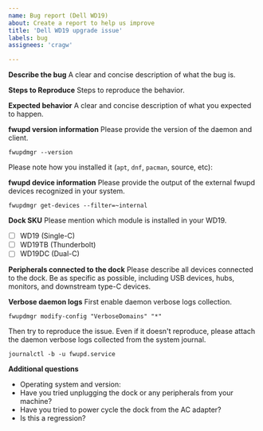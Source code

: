 ```yaml
---
name: Bug report (Dell WD19)
about: Create a report to help us improve
title: 'Dell WD19 upgrade issue'
labels: bug
assignees: 'cragw'

---
```


**Describe the bug**
A clear and concise description of what the bug is.

**Steps to Reproduce**
Steps to reproduce the behavior.

**Expected behavior**
A clear and concise description of what you expected to happen.

**fwupd version information**
Please provide the version of the daemon and client.

```shell
fwupdmgr --version
```

Please note how you installed it (`apt`, `dnf`, `pacman`, source, etc):

**fwupd device information**
Please provide the output of the external fwupd devices recognized in your system.

```shell
fwupdmgr get-devices --filter=~internal
```

**Dock SKU**
Please mention which module is installed in your WD19.

- [ ] WD19 (Single-C)
- [ ] WD19TB (Thunderbolt)
- [ ] WD19DC (Dual-C)

**Peripherals connected to the dock**
Please describe all devices connected to the dock.  Be as specific as possible,
including USB devices, hubs, monitors, and downstream type-C devices.

**Verbose daemon logs**
First enable daemon verbose logs collection.

```shell
fwupdmgr modify-config "VerboseDomains" "*"
```

Then try to reproduce the issue.  Even if it doesn't reproduce, please attach the
daemon verbose logs collected from the system journal.

```shell
journalctl -b -u fwupd.service
```

**Additional questions**

- Operating system and version:
- Have you tried unplugging the dock or any peripherals from your machine?
- Have you tried to power cycle the dock from the AC adapter?
- Is this a regression?
